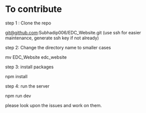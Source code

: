 # To contribute

step 1 : Clone the repo 

git@github.com:Subhadip006/EDC_Website.git (use ssh for easier maintenance, generate ssh key if not already)

step 2: Change the directory name to smaller cases 

mv EDC_Website edc_website

step 3: install packages

npm install 

step 4: run the server 

npm run dev


please look upon the issues and work on them. 